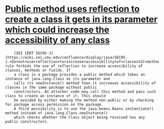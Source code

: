 # [Public method uses reflection to create a class it gets in its parameter which could increase the accessibility of any class](https://spotbugs.readthedocs.io/en/latest/bugDescriptions.html#REFLC_REFLECTION_MAY_INCREASE_ACCESSIBILITY_OF_CLASS)

        [SEI CERT SEC05-J](https://wiki.sei.cmu.edu/confluence/display/java/SEC05-J.+Do+not+use+reflection+to+increase+accessibility+of+classes%2C+methods%2C+or+fields) rule forbids the use of reflection to increase accessibility of classes, methods or fields. If
        a class in a package provides a public method which takes an instance of java.lang.Class as its parameter and
        calls its newInstance() method then it increases accessibility of classes in the same package without public
        constructors. An attacker code may call this method and pass such class to create an instance of it. This should
        be avoided by either making the method non-public or by checking for package access permission on the package.
        A third possibility is to use the java.beans.Beans.instantiate() method instead of java.lang.Class.newInstance()
        which checks whether the Class object being received has any public constructors.